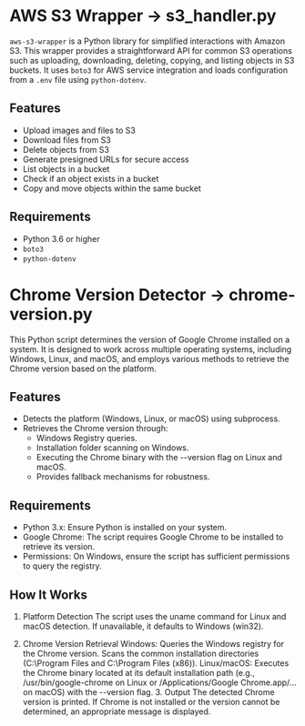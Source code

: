 # AWS S3 Wrapper -> s3_handler.py

`aws-s3-wrapper` is a Python library for simplified interactions with Amazon S3. This wrapper provides a straightforward API for common S3 operations such as uploading, downloading, deleting, copying, and listing objects in S3 buckets. It uses `boto3` for AWS service integration and loads configuration from a `.env` file using `python-dotenv`.

## Features

- Upload images and files to S3
- Download files from S3
- Delete objects from S3
- Generate presigned URLs for secure access
- List objects in a bucket
- Check if an object exists in a bucket
- Copy and move objects within the same bucket

## Requirements

- Python 3.6 or higher
- `boto3`
- `python-dotenv`

# Chrome Version Detector -> chrome-version.py  
This Python script determines the version of Google Chrome installed on a system. It is designed to work across multiple operating systems, including Windows, Linux, and macOS, and employs various methods to retrieve the Chrome version based on the platform.

## Features
- Detects the platform (Windows, Linux, or macOS) using subprocess.
- Retrieves the Chrome version through:
   - Windows Registry queries.
   - Installation folder scanning on Windows.
   - Executing the Chrome binary with the --version flag on Linux and macOS.
   - Provides fallback mechanisms for robustness.

## Requirements
   - Python 3.x: Ensure Python is installed on your system.
   - Google Chrome: The script requires Google Chrome to be installed to retrieve its version.
   - Permissions: On Windows, ensure the script has sufficient permissions to query the registry.

## How It Works
1. Platform Detection
The script uses the uname command for Linux and macOS detection. If unavailable, it defaults to Windows (win32).

2. Chrome Version Retrieval
   Windows:
   Queries the Windows registry for the Chrome version.
   Scans the common installation directories (C:\Program Files and C:\Program Files (x86)).
   Linux/macOS:
   Executes the Chrome binary located at its default installation path (e.g., /usr/bin/google-chrome on Linux or /Applications/Google Chrome.app/... on macOS) with the --version flag.
   3. Output
   The detected Chrome version is printed. If Chrome is not installed or the version cannot be determined, an appropriate message is displayed.


